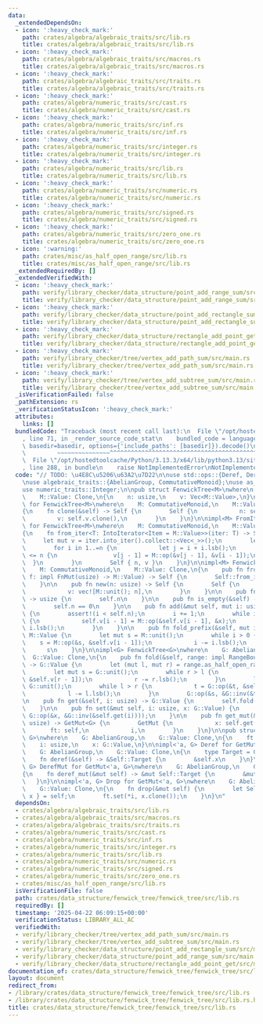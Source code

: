 ```yaml
---
data:
  _extendedDependsOn:
  - icon: ':heavy_check_mark:'
    path: crates/algebra/algebraic_traits/src/lib.rs
    title: crates/algebra/algebraic_traits/src/lib.rs
  - icon: ':heavy_check_mark:'
    path: crates/algebra/algebraic_traits/src/macros.rs
    title: crates/algebra/algebraic_traits/src/macros.rs
  - icon: ':heavy_check_mark:'
    path: crates/algebra/algebraic_traits/src/traits.rs
    title: crates/algebra/algebraic_traits/src/traits.rs
  - icon: ':heavy_check_mark:'
    path: crates/algebra/numeric_traits/src/cast.rs
    title: crates/algebra/numeric_traits/src/cast.rs
  - icon: ':heavy_check_mark:'
    path: crates/algebra/numeric_traits/src/inf.rs
    title: crates/algebra/numeric_traits/src/inf.rs
  - icon: ':heavy_check_mark:'
    path: crates/algebra/numeric_traits/src/integer.rs
    title: crates/algebra/numeric_traits/src/integer.rs
  - icon: ':heavy_check_mark:'
    path: crates/algebra/numeric_traits/src/lib.rs
    title: crates/algebra/numeric_traits/src/lib.rs
  - icon: ':heavy_check_mark:'
    path: crates/algebra/numeric_traits/src/numeric.rs
    title: crates/algebra/numeric_traits/src/numeric.rs
  - icon: ':heavy_check_mark:'
    path: crates/algebra/numeric_traits/src/signed.rs
    title: crates/algebra/numeric_traits/src/signed.rs
  - icon: ':heavy_check_mark:'
    path: crates/algebra/numeric_traits/src/zero_one.rs
    title: crates/algebra/numeric_traits/src/zero_one.rs
  - icon: ':warning:'
    path: crates/misc/as_half_open_range/src/lib.rs
    title: crates/misc/as_half_open_range/src/lib.rs
  _extendedRequiredBy: []
  _extendedVerifiedWith:
  - icon: ':heavy_check_mark:'
    path: verify/library_checker/data_structure/point_add_range_sum/src/main.rs
    title: verify/library_checker/data_structure/point_add_range_sum/src/main.rs
  - icon: ':heavy_check_mark:'
    path: verify/library_checker/data_structure/point_add_rectangle_sum/src/main.rs
    title: verify/library_checker/data_structure/point_add_rectangle_sum/src/main.rs
  - icon: ':heavy_check_mark:'
    path: verify/library_checker/data_structure/rectangle_add_point_get/src/main.rs
    title: verify/library_checker/data_structure/rectangle_add_point_get/src/main.rs
  - icon: ':heavy_check_mark:'
    path: verify/library_checker/tree/vertex_add_path_sum/src/main.rs
    title: verify/library_checker/tree/vertex_add_path_sum/src/main.rs
  - icon: ':heavy_check_mark:'
    path: verify/library_checker/tree/vertex_add_subtree_sum/src/main.rs
    title: verify/library_checker/tree/vertex_add_subtree_sum/src/main.rs
  _isVerificationFailed: false
  _pathExtension: rs
  _verificationStatusIcon: ':heavy_check_mark:'
  attributes:
    links: []
  bundledCode: "Traceback (most recent call last):\n  File \"/opt/hostedtoolcache/Python/3.13.3/x64/lib/python3.13/site-packages/onlinejudge_verify/documentation/build.py\"\
    , line 71, in _render_source_code_stat\n    bundled_code = language.bundle(stat.path,\
    \ basedir=basedir, options={'include_paths': [basedir]}).decode()\n          \
    \         ~~~~~~~~~~~~~~~^^^^^^^^^^^^^^^^^^^^^^^^^^^^^^^^^^^^^^^^^^^^^^^^^^^^^^^^^^^^^^^^^^\n\
    \  File \"/opt/hostedtoolcache/Python/3.13.3/x64/lib/python3.13/site-packages/onlinejudge_verify/languages/rust.py\"\
    , line 288, in bundle\n    raise NotImplementedError\nNotImplementedError\n"
  code: "// TODO: \u4E8C\u5206\u63A2\u7D22\n\nuse std::ops::{Deref, DerefMut, RangeBounds};\n\
    \nuse algebraic_traits::{AbelianGroup, CommutativeMonoid};\nuse as_half_open_range::AsHalfOpenRange;\n\
    use numeric_traits::Integer;\n\npub struct FenwickTree<M>\nwhere\n    M: CommutativeMonoid,\n\
    \    M::Value: Clone,\n{\n    n: usize,\n    v: Vec<M::Value>,\n}\n\nimpl<M> Clone\
    \ for FenwickTree<M>\nwhere\n    M: CommutativeMonoid,\n    M::Value: Clone,\n\
    {\n    fn clone(&self) -> Self {\n        Self {\n            n: self.n,\n   \
    \         v: self.v.clone(),\n        }\n    }\n}\n\nimpl<M> FromIterator<M::Value>\
    \ for FenwickTree<M>\nwhere\n    M: CommutativeMonoid,\n    M::Value: Clone,\n\
    {\n    fn from_iter<T: IntoIterator<Item = M::Value>>(iter: T) -> Self {\n   \
    \     let mut v = iter.into_iter().collect::<Vec<_>>();\n        let n = v.len();\n\
    \        for i in 1..=n {\n            let j = i + i.lsb();\n            if j\
    \ <= n {\n                v[j - 1] = M::op(&v[j - 1], &v[i - 1]);\n          \
    \  }\n        }\n        Self { n, v }\n    }\n}\n\nimpl<M> FenwickTree<M>\nwhere\n\
    \    M: CommutativeMonoid,\n    M::Value: Clone,\n{\n    pub fn from_fn(n: usize,\
    \ f: impl FnMut(usize) -> M::Value) -> Self {\n        Self::from_iter((0..n).map(f))\n\
    \    }\n\n    pub fn new(n: usize) -> Self {\n        Self {\n            n,\n\
    \            v: vec![M::unit(); n],\n        }\n    }\n\n    pub fn len(&self)\
    \ -> usize {\n        self.n\n    }\n\n    pub fn is_empty(&self) -> bool {\n\
    \        self.n == 0\n    }\n\n    pub fn add(&mut self, mut i: usize, x: M::Value)\
    \ {\n        assert!(i < self.n);\n        i += 1;\n        while i <= self.n\
    \ {\n            self.v[i - 1] = M::op(&self.v[i - 1], &x);\n            i +=\
    \ i.lsb();\n        }\n    }\n\n    pub fn fold_prefix(&self, mut i: usize) ->\
    \ M::Value {\n        let mut s = M::unit();\n        while i > 0 {\n        \
    \    s = M::op(&s, &self.v[i - 1]);\n            i -= i.lsb();\n        }\n  \
    \      s\n    }\n}\n\nimpl<G> FenwickTree<G>\nwhere\n    G: AbelianGroup,\n  \
    \  G::Value: Clone,\n{\n    pub fn fold(&self, range: impl RangeBounds<usize>)\
    \ -> G::Value {\n        let (mut l, mut r) = range.as_half_open_range(0, self.n);\n\
    \        let mut s = G::unit();\n        while r > l {\n            s = G::op(&s,\
    \ &self.v[r - 1]);\n            r -= r.lsb();\n        }\n        let mut t =\
    \ G::unit();\n        while l > r {\n            t = G::op(&t, &self.v[l - 1]);\n\
    \            l -= l.lsb();\n        }\n        G::op(&s, &G::inv(&t))\n    }\n\
    \n    pub fn get(&self, i: usize) -> G::Value {\n        self.fold(i..i + 1)\n\
    \    }\n\n    pub fn set(&mut self, i: usize, x: G::Value) {\n        self.add(i,\
    \ G::op(&x, &G::inv(&self.get(i))));\n    }\n\n    pub fn get_mut(&mut self, i:\
    \ usize) -> GetMut<G> {\n        GetMut {\n            x: self.get(i),\n     \
    \       ft: self,\n            i,\n        }\n    }\n}\n\npub struct GetMut<'a,\
    \ G>\nwhere\n    G: AbelianGroup,\n    G::Value: Clone,\n{\n    ft: &'a mut FenwickTree<G>,\n\
    \    i: usize,\n    x: G::Value,\n}\n\nimpl<'a, G> Deref for GetMut<'a, G>\nwhere\n\
    \    G: AbelianGroup,\n    G::Value: Clone,\n{\n    type Target = G::Value;\n\n\
    \    fn deref(&self) -> &Self::Target {\n        &self.x\n    }\n}\n\nimpl<'a,\
    \ G> DerefMut for GetMut<'a, G>\nwhere\n    G: AbelianGroup,\n    G::Value: Clone,\n\
    {\n    fn deref_mut(&mut self) -> &mut Self::Target {\n        &mut self.x\n \
    \   }\n}\n\nimpl<'a, G> Drop for GetMut<'a, G>\nwhere\n    G: AbelianGroup,\n\
    \    G::Value: Clone,\n{\n    fn drop(&mut self) {\n        let Self { ft, i,\
    \ x } = self;\n        ft.set(*i, x.clone());\n    }\n}\n"
  dependsOn:
  - crates/algebra/algebraic_traits/src/lib.rs
  - crates/algebra/algebraic_traits/src/macros.rs
  - crates/algebra/algebraic_traits/src/traits.rs
  - crates/algebra/numeric_traits/src/cast.rs
  - crates/algebra/numeric_traits/src/inf.rs
  - crates/algebra/numeric_traits/src/integer.rs
  - crates/algebra/numeric_traits/src/lib.rs
  - crates/algebra/numeric_traits/src/numeric.rs
  - crates/algebra/numeric_traits/src/signed.rs
  - crates/algebra/numeric_traits/src/zero_one.rs
  - crates/misc/as_half_open_range/src/lib.rs
  isVerificationFile: false
  path: crates/data_structure/fenwick_tree/fenwick_tree/src/lib.rs
  requiredBy: []
  timestamp: '2025-04-22 06:09:15+00:00'
  verificationStatus: LIBRARY_ALL_AC
  verifiedWith:
  - verify/library_checker/tree/vertex_add_path_sum/src/main.rs
  - verify/library_checker/tree/vertex_add_subtree_sum/src/main.rs
  - verify/library_checker/data_structure/point_add_rectangle_sum/src/main.rs
  - verify/library_checker/data_structure/point_add_range_sum/src/main.rs
  - verify/library_checker/data_structure/rectangle_add_point_get/src/main.rs
documentation_of: crates/data_structure/fenwick_tree/fenwick_tree/src/lib.rs
layout: document
redirect_from:
- /library/crates/data_structure/fenwick_tree/fenwick_tree/src/lib.rs
- /library/crates/data_structure/fenwick_tree/fenwick_tree/src/lib.rs.html
title: crates/data_structure/fenwick_tree/fenwick_tree/src/lib.rs
---
```

